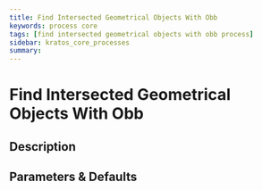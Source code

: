```yaml
---
title: Find Intersected Geometrical Objects With Obb
keywords: process core
tags: [find intersected geometrical objects with obb process]
sidebar: kratos_core_processes
summary: 
---
```


# Find Intersected Geometrical Objects With Obb

## Description

## Parameters & Defaults